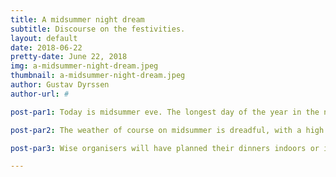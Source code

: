 ```yaml
---
title: A midsummer night dream
subtitle: Discourse on the festivities.
layout: default
date: 2018-06-22
pretty-date: June 22, 2018
img: a-midsummer-night-dream.jpeg
thumbnail: a-midsummer-night-dream.jpeg
author: Gustav Dyrssen
author-url: #

post-par1: Today is midsummer eve. The longest day of the year in the northen hemisphere. Also the time of year swedes (and other people) dance around a huge phallus. The church might say that its a cross with the sun and moon and that is a celebration of life. But in truth it's and old pagan fertility ceremony. So yeah, we have small children dancing and singing songs around a huge penis that is meant to secure a rich harvest.

post-par2: The weather of course on midsummer is dreadful, with a high chance of rain and even the occasionall hail. Even if the sun is above the horizon up here forget about seeing it, because you ain't gonna see it.

post-par3: Wise organisers will have planned their dinners indoors or if you want to be outside atleast have a large partytält that can protect you against against the elements.

---
```


